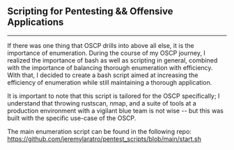 ## Scripting for Pentesting && Offensive Applications

-----

If there was one thing that OSCP drills into above all else, it is the importance of enumeration. 
During the course of my OSCP journey, I realized the importance of bash as well as scripting in general, combined with the importance of balancing thorough enumeration with efficiency. With that, I decided to create a bash script aimed at increasing the efficiency of enumeration while still maintaining a thorough application. 

It is important to note that this script is tailored for the OSCP specifically; I understand that throwing rustscan, nmap, and a suite of tools at a production environment with a vigilant blue team is not wise -- but this was built with the specific use-case of the OSCP.

The main enumeration script can be found in the following repo:
https://github.com/jeremylaratro/pentest_scripts/blob/main/start.sh

